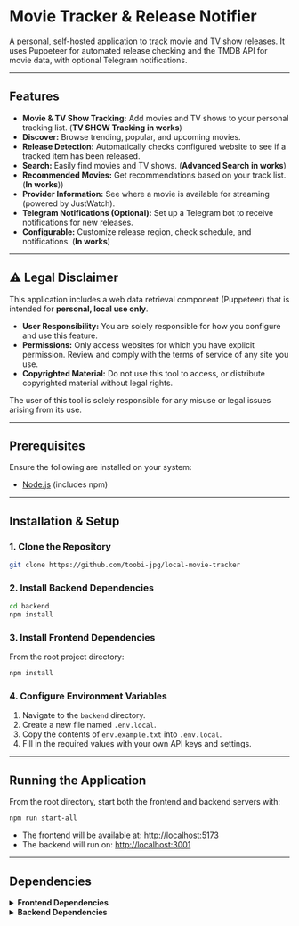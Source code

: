 # Movie Tracker & Release Notifier

A personal, self-hosted application to track movie and TV show releases. It uses Puppeteer for automated release checking and the TMDB API for movie data, with optional Telegram notifications.

---

## Features

- **Movie & TV Show Tracking:** Add movies and TV shows to your personal tracking list. (**TV SHOW Tracking in works**)
- **Discover:** Browse trending, popular, and upcoming movies.
- **Release Detection:** Automatically checks configured website to see if a tracked item has been released.
- **Search:** Easily find movies and TV shows. (**Advanced Search in works**)
- **Recommended Movies:** Get recommendations based on your track list. (**In works**))
- **Provider Information:** See where a movie is available for streaming (powered by JustWatch).
- **Telegram Notifications (Optional):** Set up a Telegram bot to receive notifications for new releases.
- **Configurable:** Customize release region, check schedule, and notifications. (**In works**)

---

## ⚠️ Legal Disclaimer

This application includes a web data retrieval component (Puppeteer) that is intended for **personal, local use only**.

- **User Responsibility:** You are solely responsible for how you configure and use this feature.
- **Permissions:** Only access websites for which you have explicit permission. Review and comply with the terms of service of any site you use.
- **Copyrighted Material:** Do not use this tool to access, or distribute copyrighted material without legal rights.

The user of this tool is solely responsible for any misuse or legal issues arising from its use.

---

## Prerequisites

Ensure the following are installed on your system:

- [Node.js](https://nodejs.org/) (includes npm)

---

## Installation & Setup

### 1. Clone the Repository

```bash
git clone https://github.com/toobi-jpg/local-movie-tracker
```

### 2. Install Backend Dependencies

```bash
cd backend
npm install
```

### 3. Install Frontend Dependencies

From the root project directory:

```bash
npm install
```

### 4. Configure Environment Variables

1. Navigate to the `backend` directory.
2. Create a new file named `.env.local`.
3. Copy the contents of `env.example.txt` into `.env.local`.
4. Fill in the required values with your own API keys and settings.

---

## Running the Application

From the root directory, start both the frontend and backend servers with:

```bash
npm run start-all
```

- The frontend will be available at: [http://localhost:5173](http://localhost:5173)
- The backend will run on: [http://localhost:3001](http://localhost:3001)

---

## Dependencies

<details>
<summary><strong>Frontend Dependencies</strong></summary>

- @tailwindcss/vite
- lottie-react
- motion
- react
- react-dom
- react-indiana-drag-scroll
- socket.io-client
- tailwindcss

</details>

<details>
<summary><strong>Backend Dependencies</strong></summary>

- cors
- dotenv
- express
- node-cron
- node-telegram-bot-api
- puppeteer
- socket.io

</details>
